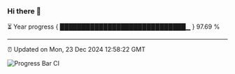 ### Hi there 👋

⏳ Year progress { █████████████████████████████▁ } 97.69 %

---

⏰ Updated on Mon, 23 Dec 2024 12:58:22 GMT

![Progress Bar CI](https://github.com/IshwaranRudhara/GIT-ACTION/workflows/Progress%20Bar%20CI/badge.svg)

